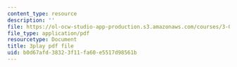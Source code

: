 ```yaml
---
content_type: resource
description: ''
file: https://ol-ocw-studio-app-production.s3.amazonaws.com/courses/3-091sc-introduction-to-solid-state-chemistry-fall-2010/b0d67afd38323f11fa60e5517d98561b_RikovZJdUmg.pdf
file_type: application/pdf
resourcetype: Document
title: 3play pdf file
uid: b0d67afd-3832-3f11-fa60-e5517d98561b
---
```

